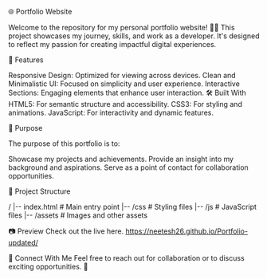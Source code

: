 🌐 Portfolio Website

Welcome to the repository for my personal portfolio website! 🎨✨ This
project showcases my journey, skills, and work as a developer. It's
designed to reflect my passion for creating impactful digital
experiences.

🚀 Features

Responsive Design: Optimized for viewing across devices. Clean and
Minimalistic UI: Focused on simplicity and user experience. Interactive
Sections: Engaging elements that enhance user interaction. 🛠️ Built With
HTML5: For semantic structure and accessibility. CSS3: For styling and
animations. JavaScript: For interactivity and dynamic features.

🎯 Purpose

The purpose of this portfolio is to:

Showcase my projects and achievements. Provide an insight into my
background and aspirations. Serve as a point of contact for
collaboration opportunities.

📂 Project Structure

/ \|\-- index.html \# Main entry point \|\-- /css \# Styling files \|\--
/js \# JavaScript files \|\-- /assets \# Images and other assets

📷 Preview Check out the live here.
https://neetesh26.github.io/Portfolio-updated/

🔗 Connect With Me Feel free to reach out for collaboration or to
discuss exciting opportunities. 🌟
